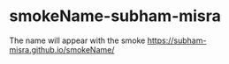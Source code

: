 # smokeName-subham-misra
The name will appear with the smoke
https://subham-misra.github.io/smokeName/
